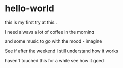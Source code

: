 # hello-world
this is my first try at this.. 

I need always a lot of coffee in the morning 

and some music to go with the mood  - imagine 

See if after the weekend I still understand how it works

haven't touched this for a while see how it goed
